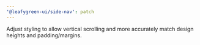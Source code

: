 ```yaml
---
'@leafygreen-ui/side-nav': patch
---
```


Adjust styling to allow vertical scrolling and more accurately match design heights and padding/margins.

